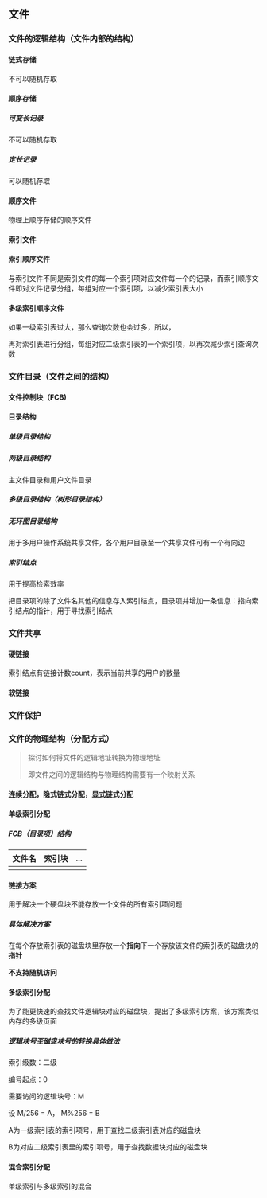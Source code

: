 ## 文件

### 文件的逻辑结构（文件内部的结构）

#### 链式存储

不可以随机存取

#### 顺序存储

##### 可变长记录

不可以随机存取

##### 定长记录

可以随机存取

#### 顺序文件

物理上顺序存储的顺序文件



#### 索引文件



#### 索引顺序文件

与索引文件不同是索引文件的每一个索引项对应文件每一个的记录，而索引顺序文件即对文件记录分组，每组对应一个索引项，以减少索引表大小

#### 多级索引顺序文件

如果一级索引表过大，那么查询次数也会过多，所以，

再对索引表进行分组，每组对应二级索引表的一个索引项，以再次减少索引查询次数





### 文件目录（文件之间的结构）

#### 文件控制块（FCB)



#### 目录结构

##### 单级目录结构

##### 两级目录结构

主文件目录和用户文件目录

##### 多级目录结构（树形目录结构）



##### 无环图目录结构

用于多用户操作系统共享文件，各个用户目录至一个共享文件可有一个有向边



##### 索引结点

用于提高检索效率

把目录项的除了文件名其他的信息存入索引结点，目录项并增加一条信息：指向索引结点的指针，用于寻找索引结点



### 文件共享

#### 硬链接

索引结点有链接计数count，表示当前共享的用户的数量

#### 软链接



### 文件保护



 

### 文件的物理结构（分配方式）

> 探讨如何将文件的逻辑地址转换为物理地址
>
> 即文件之间的逻辑结构与物理结构需要有一个映射关系

#### 连续分配，隐式链式分配，显式链式分配





#### 单级索引分配

##### FCB（目录项）结构

| 文件名 | 索引块 | ...  |
| ------ | ------ | ---- |
|        |        |      |



#### 链接方案

用于解决一个硬盘块不能存放一个文件的所有索引项问题

##### 具体解决方案

在每个存放索引表的磁盘块里存放一个**指向**下一个存放该文件的索引表的磁盘块的**指针**



**不支持随机访问**





#### 多级索引分配

为了能更快速的查找文件逻辑块对应的磁盘块，提出了多级索引方案，该方案类似内存的多级页面

##### 逻辑块号至磁盘块号的转换具体做法

索引级数：二级

编号起点：0

需要访问的逻辑块号：M

设 M/256 = A， M%256 = B

A为一级索引表的索引项号，用于查找二级索引表对应的磁盘块

B为对应二级索引表里的索引项号，用于查找数据块对应的磁盘块







#### 混合索引分配

单级索引与多级索引的混合